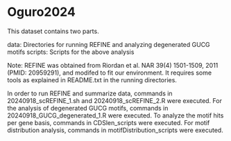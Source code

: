 # Oguro2024

This dataset contains two parts.

data: Directories for running REFINE and analyzing degenerated GUCG motifs
scripts: Scripts for the above analysis

Note: REFINE was obtained from Riordan et al. NAR 39(4) 1501-1509, 2011 (PMID: 20959291), and modifed to fit our environment. It requires some tools as explained in README.txt in the running directories.

In order to run REFINE and summarize data, commands in 20240918_scREFINE_1.sh and 20240918_scREFINE_2.R were executed.
For the analysis of degenerated GUCG motifs, commands in 20240918_GUCG_degenerated_1.R were executed.
To analyze the motif hits per gene basis, commands in CDSlen_scripts were executed.
For motif distribution analysis, commands in motifDistribution_scripts were executed.
